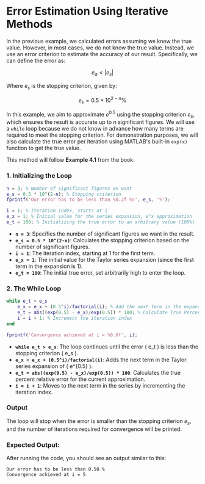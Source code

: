 <script src="https://polyfill.io/v3/polyfill.min.js?features=es6"></script>
<script id="MathJax-script" async src="https://cdn.jsdelivr.net/npm/mathjax@3/es5/tex-mml-chtml.js"></script>

# **Error Estimation Using Iterative Methods**

In the previous example, we calculated errors assuming we knew the true value. However, in most cases, we do not know the true value. Instead, we use an error criterion to estimate the accuracy of our result. Specifically, we can define the error as:

$$
e_a < | e_s |
$$

Where $e_s$ is the stopping criterion, given by:

$$
e_s = 0.5 \times 10^{2-n} \%
$$

In this example, we aim to approximate $e^{0.5}$ using the stopping criterion $e_s$, which ensures the result is accurate up to $n$ significant figures. We will use a `while` loop because we do not know in advance how many terms are required to meet the stopping criterion. For demonstration purposes, we will also calculate the true error per iteration using MATLAB's built-in `exp(x)` function to get the true value.

This method will follow **Example 4.1** from the book.

### **1. Initializing the Loop**

```matlab
n = 3; % Number of significant figures we want
e_s = 0.5 * 10^(2-n); % Stopping criterion
fprintf('Our error has to be less than %0.2f %s', e_s, '%');

i = 1; % Iteration index, starts at 1
e_x = 1; % Initial value for the series expansion, e^x approximation
e_t = 100; % Initializing the true error to an arbitrary value (100%)
```

- **`n = 3`**: Specifies the number of significant figures we want in the result.
- **`e_s = 0.5 * 10^(2-n)`**: Calculates the stopping criterion based on the number of significant figures.
- **`i = 1`**: The iteration index, starting at 1 for the first term.
- **`e_x = 1`**: The initial value for the Taylor series expansion (since the first term in the expansion is 1).
- **`e_t = 100`**: The initial true error, set arbitrarily high to enter the loop.

### **2. The While Loop**

```matlab
while e_t > e_s
    e_x = e_x + (0.5^i)/factorial(i); % Add the next term in the expansion
    e_t = abs((exp(0.5) - e_x)/exp(0.5)) * 100; % Calculate True Percent Relative Error
    i = i + 1; % Increment the iteration index
end

fprintf('Convergence achieved at i = %0.0f', i);
```

- **`while e_t > e_s`**: The loop continues until the error \( e_t \) is less than the stopping criterion \( e_s \).
- **`e_x = e_x + (0.5^i)/factorial(i)`**: Adds the next term in the Taylor series expansion of \( e^{0.5} \).
- **`e_t = abs((exp(0.5) - e_x)/exp(0.5)) * 100`**: Calculates the true percent relative error for the current approximation.
- **`i = i + 1`**: Moves to the next term in the series by incrementing the iteration index.

### **Output**

The loop will stop when the error is smaller than the stopping criterion $e_s$, and the number of iterations required for convergence will be printed.

### **Expected Output:**

After running the code, you should see an output similar to this:

```
Our error has to be less than 0.50 %
Convergence achieved at i = 5
```

